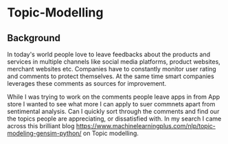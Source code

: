 # Topic-Modelling

## Background
In today's world people love to leave feedbacks about the products and services in multiple channels like social media platforms, product websites, merchant websites etc. Companies have to constantly monitor user rating and comments to protect themselves. At the same time smart companies leverages these comments as sources for improvement.

While I was trying to work on the comments people leave apps in from App store I wanted to see what more I can apply to suer commnets apart from sentimental analysis. Can I quickly sort through the comments and find our the topics people are appreciating, or dissatisfied with. In my search I came across this brilliant blog https://www.machinelearningplus.com/nlp/topic-modeling-gensim-python/ on Topic modelling.
